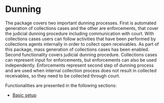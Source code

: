 # Dunning

The package covers two important dunning processes. First is automated generation of collections cases and the other are enforcements, that cover the judicial dunning procedure including communication with court. 
With collections cases users can follow activities that have been performed by collections agents internally in order to collect open receivables. As part of this package, mass generation of collections cases has been enabled. 
Second functionality covers judicial dunning procedure. Collections cases can represent input for enforcements, but enforcements can also be used independently.  Enforcements represent second step of dunning process and are used when internal collection process does not result in collected receivables, so they need to be collected through court. 

Functionalities are presented in the following sections:
- [Basic setup](dun)